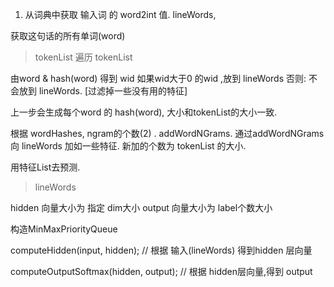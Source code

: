 1. 从词典中获取 输入词 的 word2int 值. lineWords,  



获取这句话的所有单词(word) 
> tokenList
遍历 tokenList


由word & hash(word)  得到 wid 
如果wid大于0 的wid ,放到 lineWords
否则: 不会放到 lineWords.    [过滤掉一些没有用的特征]

上一步会生成每个word 的 hash(word), 大小和tokenList的大小一致.


根据  wordHashes, ngram的个数(2)  .  addWordNGrams.
通过addWordNGrams  向 lineWords 加如一些特征.     新加的个数为 tokenList 的大小.


用特征List去预测.
> lineWords

hidden 向量大小为 指定 dim大小
output 向量大小为 label个数大小

构造MinMaxPriorityQueue

computeHidden(input, hidden);  // 根据 输入(lineWords) 得到hidden 层向量

computeOutputSoftmax(hidden, output);  // 根据 hidden层向量,得到 output